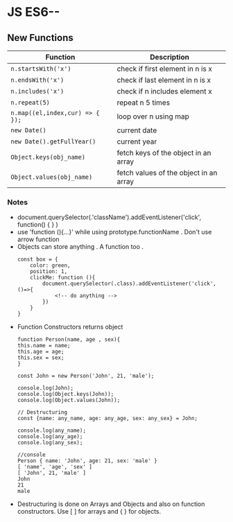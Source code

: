 JS ES6--
============


## New Functions

| Function | Description |
| ------- | ----------- |
| `n.startsWith('x')` |check if first element in n is x|
| `n.endsWith('x')` |check if last element in n is x|
| `n.includes('x')` |check if n includes element x|
| `n.repeat(5)` |repeat n 5 times|
| `n.map((el,index,cur) => { });` |loop over n using map|
| `new Date()` |current date|
| `new Date().getFullYear()` |current year|
| `Object.keys(obj_name)` |fetch keys of the object in an array|
| `Object.values(obj_name)` |fetch values of the object in an array|

### Notes
* document.querySelector(.'className').addEventListener('click', function() { } )
* use 'function (){...}' while using prototype.functionName . Don't use arrow function
* Objects can store anything . A function too . 
    ```
    const box = {
        color: green,
        position: 1,
        clickMe: function (){
            document.querySelector(.class).addEventListener('click', ()=>{
                <!-- do anything -->
            })
        }
    }
* Function Constructors returns object
    ```
    function Person(name, age , sex){
    this.name = name;
    this.age = age;
    this.sex = sex;
    }

    const John = new Person('John', 21, 'male');

    console.log(John);
    console.log(Object.keys(John));
    console.log(Object.values(John));

    // Destructuring
    const {name: any_name, age: any_age, sex: any_sex} = John;

    console.log(any_name);
    console.log(any_age);
    console.log(any_sex);
    ```
    ```
    //console
    Person { name: 'John', age: 21, sex: 'male' }
    [ 'name', 'age', 'sex' ]
    [ 'John', 21, 'male' ]
    John
    21
    male
* Destructuring is done on Arrays and Objects and also on function constructors. Use [ ] for arrays and { } for objects.
